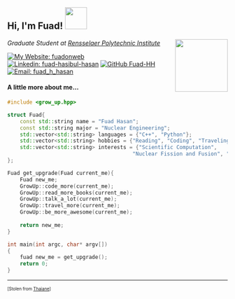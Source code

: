<h2> Hi, I'm Fuad! <img src="https://media.giphy.com/media/8wVNTWVBz7FWq1dXb4/giphy.gif" width="50"></h2>
<img align='right' src="https://media.giphy.com/media/v1.Y2lkPTc5MGI3NjExY291aHNlemdlbGJkb3pxNTNtbGt6YWV5dGw5M2g0OGJmcmtvYWVuYSZlcD12MV9pbnRlcm5hbF9naWZfYnlfaWQmY3Q9cw/FESR3LbaChnOooURd1/source.gif" width="120">
<p><em>Graduate Student at <a href="https://www.rpi.edu">Rensselaer Polytechnic Institute</br> 
</em></p>

[![My Website: fuadonweb](https://img.shields.io/badge/Visit_My_Website-darkgreen?style=plastic)](https://fuad-hh.github.io)
[![Linkedin: fuad-hasibul-hasan](https://img.shields.io/badge/LinkedIn-Connect-blue?style=social&logo=linkedin)](https://www.linkedin.com/in/fuad-hasibul-hasan/)
[![GitHub Fuad-HH](https://img.shields.io/github/followers/Fuad-HH)](https://github.com/Fuad-HH)
[![Email: fuad_h_hasan](https://img.shields.io/badge/Gmail-Send_an_Email-blue?style=social&logo=gmail)](mailto:fuadhhasan.for@gmail.com)

#### A little more about me...

```cpp
#include <grow_up.hpp>

struct Fuad{
    const std::string name = "Fuad Hasan";
    const std::string major = "Nuclear Engineering";
    std::vector<std::string> languages = {"C++", "Python"};
    std::vector<std::string> hobbies = {"Reading", "Coding", "Traveling", "Cooking"};
    std::vector<std::string> interests = {"Scientific Computation", 
                                        "Nuclear Fission and Fusion", "Radiation Interactions"};
};

Fuad get_upgrade(Fuad current_me){
    Fuad new_me;
    GrowUp::code_more(current_me);
    GrowUp::read_more_books(current_me);
    GrowUp::talk_a_lot(current_me);
    GrowUp::travel_more(current_me);
    GrowUp::be_more_awesome(current_me);
  
    return new_me;
}

int main(int argc, char* argv[])
{
    fuad new_me = get_upgrade();
    return 0;
}
```
---

<sup><sub>[Stolen from [Thaiane](https://github.com/Thaiane/Thaiane)]</sub></sup>
